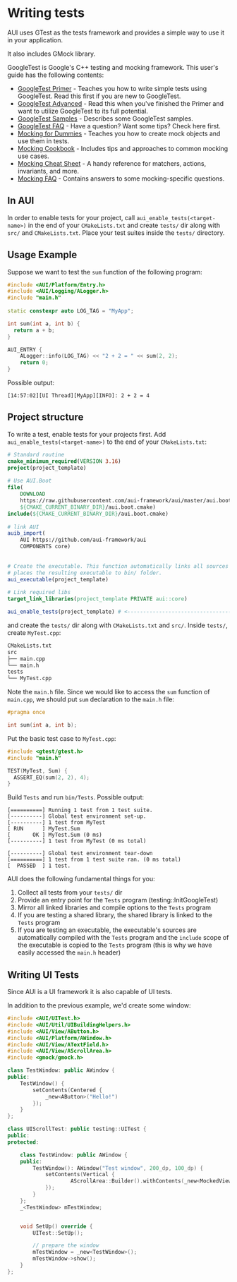 # Writing tests

AUI uses GTest as the tests framework and provides a simple way to use it in your application.

It also includes GMock library.

GoogleTest is Google's C++ testing and mocking framework. This user's guide has
the following contents:

*   [GoogleTest Primer](https://github.com/google/googletest/blob/main/docs/primer.md) - Teaches you how to write simple tests using
    GoogleTest. Read this first if you are new to GoogleTest.
*   [GoogleTest Advanced](https://github.com/google/googletest/blob/main/docs/advanced.md) - Read this when you've finished the
    Primer and want to utilize GoogleTest to its full potential.
*   [GoogleTest Samples](https://github.com/google/googletest/blob/main/docs/samples.md) - Describes some GoogleTest samples.
*   [GoogleTest FAQ](https://github.com/google/googletest/blob/main/docs/faq.md) - Have a question? Want some tips? Check here
    first.
*   [Mocking for Dummies](https://github.com/google/googletest/blob/main/docs/gmock_for_dummies.md) - Teaches you how to create mock
    objects and use them in tests.
*   [Mocking Cookbook](https://github.com/google/googletest/blob/main/docs/gmock_cook_book.md) - Includes tips and approaches to
    common mocking use cases.
*   [Mocking Cheat Sheet](https://github.com/google/googletest/blob/main/docs/gmock_cheat_sheet.md) - A handy reference for
    matchers, actions, invariants, and more.
*   [Mocking FAQ](https://github.com/google/googletest/blob/main/docs/gmock_faq.md) - Contains answers to some mocking-specific
    questions.


## In AUI

In order to enable tests for your project, call `aui_enable_tests(<target-name>)` in the end of your `CMakeLists.txt`
and create `tests/` dir along with `src/` and `CMakeLists.txt`. Place your test suites inside the `tests/` directory.

## Usage Example

Suppose we want to test the `sum` function of the following program:

```cpp linenums="1" title="main.cpp"
#include <AUI/Platform/Entry.h>
#include <AUI/Logging/ALogger.h>
#include "main.h"
 
static constexpr auto LOG_TAG = "MyApp";

int sum(int a, int b) {
  return a + b;
}

AUI_ENTRY {
    ALogger::info(LOG_TAG) << "2 + 2 = " << sum(2, 2);
    return 0;
}
```

Possible output:

```
[14:57:02][UI Thread][MyApp][INFO]: 2 + 2 = 4
```

## Project structure

To write a test, enable tests for your projects first. Add `aui_enable_tests(<target-name>)` to the end of your
`CMakeLists.txt`:

```cmake linenums="1" title="CMakeLists.txt"
# Standard routine
cmake_minimum_required(VERSION 3.16)
project(project_template)
 
# Use AUI.Boot
file(
    DOWNLOAD 
    https://raw.githubusercontent.com/aui-framework/aui/master/aui.boot.cmake 
    ${CMAKE_CURRENT_BINARY_DIR}/aui.boot.cmake)
include(${CMAKE_CURRENT_BINARY_DIR}/aui.boot.cmake)
 
# link AUI
auib_import(
    AUI https://github.com/aui-framework/aui 
    COMPONENTS core)
 
 
# Create the executable. This function automatically links all sources from the src/ folder, creates CMake target and
# places the resulting executable to bin/ folder.
aui_executable(project_template)
 
# Link required libs
target_link_libraries(project_template PRIVATE aui::core)

aui_enable_tests(project_template) # <----------------------------------------------
```

and create the `tests/` dir along with `CMakeLists.txt` and `src/`. Inside `tests/`, create `MyTest.cpp`:

```bash title="tree"
CMakeLists.txt
src
├── main.cpp
└── main.h
tests
└── MyTest.cpp

```

Note the `main.h` file. Since we would like to access the `sum` function of `main.cpp`, we should put `sum`
declaration to the `main.h` file:

```cpp linenums="1" title="main.h"
#pragma once

int sum(int a, int b);
```

Put the basic test case to `MyTest.cpp`:

```cpp linenums="1" title="MyTest.cpp"
#include <gtest/gtest.h>
#include "main.h"

TEST(MyTest, Sum) {
  ASSERT_EQ(sum(2, 2), 4);
}
```

Build `Tests` and run `bin/Tests`. Possible output:

``` title="Console"
[==========] Running 1 test from 1 test suite.
[----------] Global test environment set-up.
[----------] 1 test from MyTest
[ RUN      ] MyTest.Sum
[       OK ] MyTest.Sum (0 ms)
[----------] 1 test from MyTest (0 ms total)

[----------] Global test environment tear-down
[==========] 1 test from 1 test suite ran. (0 ms total)
[  PASSED  ] 1 test.
```

AUI does the following fundamental things for you:

1. Collect all tests from your `tests/` dir
2. Provide an entry point for the `Tests` program (testing::InitGoogleTest)
3. Mirror all linked libraries and compile options to the `Tests` program
4. If you are testing a shared library, the shared library is linked to the `Tests` program
5. If you are testing an executable, the executable's sources are automatically compiled with the `Tests` program and
   the `include` scope of the executable is copied to the `Tests` program (this is why we have easily accessed the
   `main.h` header)

## Writing UI Tests

Since AUI is a UI framework it is also capable of UI tests.

In addition to the previous example, we'd create some window:

```cpp linenums="1" title="UITest.cpp"
#include <AUI/UITest.h>
#include <AUI/Util/UIBuildingHelpers.h>
#include <AUI/View/AButton.h>
#include <AUI/Platform/AWindow.h>
#include <AUI/View/ATextField.h>
#include <AUI/View/AScrollArea.h>
#include <gmock/gmock.h>

class TestWindow: public AWindow {
public:
    TestWindow() {
        setContents(Centered {
            _new<AButton>("Hello!")
        });
    }
};

class UIScrollTest: public testing::UITest {
public:
protected:

    class TestWindow: public AWindow {
    public:
        TestWindow(): AWindow("Test window", 200_dp, 100_dp) {
            setContents(Vertical {
                    AScrollArea::Builder().withContents(_new<MockedViewContainer>()).withExpanding().build()
            });
        }
    };
    _<TestWindow> mTestWindow;


    void SetUp() override {
        UITest::SetUp();

        // prepare the window
        mTestWindow = _new<TestWindow>();
        mTestWindow->show();
    }
};
```